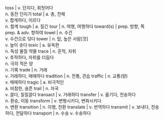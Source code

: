 toss	| v. 던지다, 휘젓어다<br/>n. 동전 던지기
total	| a. 총, 전체<br/>v. 합계하다, 이르다<br/>n. 합계
tough	| a. 질긴
tour	| n. 여행, 여행하다
toward(s)	| prep. 방향, 쪽<br/>prep. & adv. 향하여
towel	| n. 수건<br/>v. 수건으로 닦다
tower	| n. 탑, 높은 사람[것]<br/>v. 높이 솟다
toxic	| a. 유독한<br/>n. 독성 물질 약물
trace	| n. 흔적, 자취<br/>v. 추적하다, 자취를 더듬다<br/>n. 극히 적은 양<br/>n. 기록
trade	| n. 거래<br/>v. 거래하다, 매매하다
tradition	| n. 전통, 관습
traffic	| n. 교통(량)<br/>v. 매매하다
tragic	| a. 비극적인<br/>a. 비참한, 슬픈
trail	| n. 자국<br/>v. 끌다, 질질끌다
transact	| v. 거래하다
transfer	| v. 옮기다, 전송하다<br/>n. 환승, 이동
transform	| v. 변형시키다, 변화시키다<br/>n. 변환
transition	| n. 이행, 전환
translate	| v. 번역하다
transmit	| v. 보내다, 전송하다, 전달하다
transport	| n. 수송 v. 수송하다
